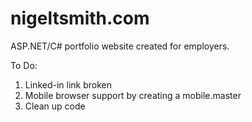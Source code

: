 # nigeltsmith.com
ASP.NET/C# portfolio website created for employers.  
  
To Do:  
1. Linked-in link broken  
2. Mobile browser support by creating a mobile.master
3. Clean up code
